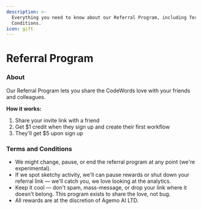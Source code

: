 ```yaml
---
description: >-
  Everything you need to know about our Referral Program, including Terms and
  Conditions.
icon: gift
---
```


# Referral Program

### **About**

Our Referral Program lets you share the CodeWords love with your friends and colleagues.&#x20;

**How it works:**&#x20;

1. Share your invite link with a friend
2. Get $1 credit when they sign up and create their first workflow&#x20;
3. They'll get $5 upon sign up

### Terms and Conditions

* We might change, pause, or end the referral program  at any point (we're experimental).&#x20;
* If we spot sketchy activity, we'll can pause rewards or shut down your referral link — we'll catch you, we love looking at the analytics.&#x20;
* Keep it cool — don't spam, mass-message, or drop your link where it doesn't belong. This program exists to share the love, not bug.&#x20;
* All rewards are at the discretion of Agemo AI LTD.&#x20;



